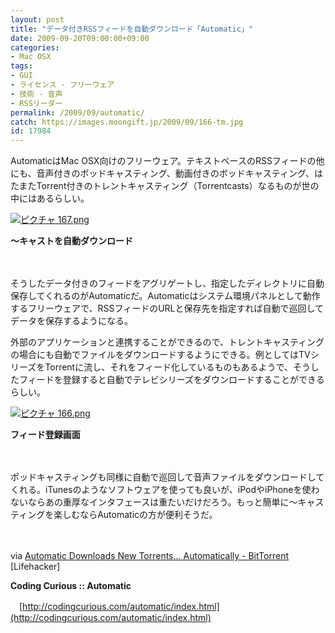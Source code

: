 ```yaml
---
layout: post
title: "データ付きRSSフィードを自動ダウンロード「Automatic」"
date: 2009-09-20T09:00:00+09:00
categories:
- Mac OSX
tags: 
- GUI
- ライセンス - フリーウェア
- 技術 - 音声
- RSSリーダー
permalink: /2009/09/automatic/
catch: https://images.moongift.jp/2009/09/166-tm.jpg
id: 17984
---
```

AutomaticはMac OSX向けのフリーウェア。テキストベースのRSSフィードの他にも、音声付きのポッドキャスティング、動画付きのボッドキャスティング、はたまたTorrent付きのトレントキャスティング（Torrentcasts）なるものが世の中にはあるらしい。

  

[![ピクチャ 167.png](https://images.moongift.jp/2009/09/167-tm.jpg)](https://images.moongift.jp/2009/09/167.png)  
  
**〜キャストを自動ダウンロード**

  

　

  

そうしたデータ付きのフィードをアグリゲートし、指定したディレクトリに自動保存してくれるのがAutomaticだ。Automaticはシステム環境パネルとして動作するフリーウェアで、RSSフィードのURLと保存先を指定すれば自動で巡回してデータを保存するようになる。

  
  
<!--more-->

外部のアプリケーションと連携することができるので、トレントキャスティングの場合にも自動でファイルをダウンロードするようにできる。例としてはTVシリーズをTorrentに流し、それをフィード化しているものもあるようで、そうしたフィードを登録すると自動でテレビシリーズをダウンロードすることができるらしい。

  

[![ピクチャ 166.png](https://images.moongift.jp/2009/09/166-tm.jpg)](https://images.moongift.jp/2009/09/166.png)  
  
**フィード登録画面**

  

　

  

ポッドキャスティングも同様に自動で巡回して音声ファイルをダウンロードしてくれる。iTunesのようなソフトウェアを使っても良いが、iPodやiPhoneを使わないならあの重厚なインタフェースは重たいだけだろう。もっと簡単に〜キャスティングを楽しむならAutomaticの方が便利そうだ。

  

　

  

via [Automatic Downloads New Torrents... Automatically - BitTorrent](http://lifehacker.com/5356532/automatic-downloads-new-torrents-automatically) [Lifehacker]

  

**Coding Curious :: Automatic**  
  
　[http://codingcurious.com/automatic/index.html](http://codingcurious.com/automatic/index.html)

  
